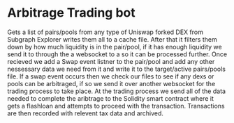 # Arbitrage Trading bot


Gets a list of pairs/pools from any type of Uniswap forked DEX from Subgraph Explorer writes them all to a cache file. After that it filters them down by how much liquidity is in the pair/pool, if it has enough liquidity we send it to through the a websocket to a so it can be processed further. Once recieved we add a Swap event listner to the pair/pool and add any other nessessary data we need from it and write it to the target/active pairs/pools file. If a swap event occurs then we check our files to see if any dexs or pools can be arbitraged, if so we send it over another websocket for the trading process to take place. At the trading process we send all of the data needed to complete the aribtrage to the Solidity smart contract where it gets a flashloan and attempts to proceed with the transaction. Transactions are then recorded with relevent tax data and archived.
